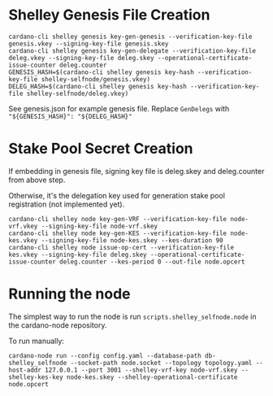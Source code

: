 # Shelley Genesis File Creation

```
cardano-cli shelley genesis key-gen-genesis --verification-key-file genesis.vkey --signing-key-file genesis.skey
cardano-cli shelley genesis key-gen-delegate --verification-key-file deleg.vkey --signing-key-file deleg.skey --operational-certificate-issue-counter deleg.counter
GENESIS_HASH=$(cardano-cli shelley genesis key-hash --verification-key-file shelley-selfnode/genesis.vkey)
DELEG_HASH=$(cardano-cli shelley genesis key-hash --verification-key-file shelley-selfnode/deleg.vkey)
```

See genesis.json for example genesis file. Replace `GenDelegs` with `"${GENESIS_HASH}": "${DELEG_HASH}"`

# Stake Pool Secret Creation

If embedding in genesis file, signing key file is deleg.skey and deleg.counter from above step. 

Otherwise, it's the delegation key used for generation stake pool registration (not implemented yet).

```
cardano-cli shelley node key-gen-VRF --verification-key-file node-vrf.vkey --signing-key-file node-vrf.skey
cardano-cli shelley node key-gen-KES --verification-key-file node-kes.vkey --signing-key-file node-kes.skey --kes-duration 90
cardano-cli shelley node issue-op-cert --verification-key-file kes.vkey --signing-key-file deleg.skey --operational-certificate-issue-counter deleg.counter --kes-period 0 --out-file node.opcert 
```

# Running the node

The simplest way to run the node is run `scripts.shelley_selfnode.node` in the cardano-node repository.

To run manually:

```
cardano-node run --config config.yaml --database-path db-shelley_selfnode --socket-path node.socket --topology topology.yaml --host-addr 127.0.0.1 --port 3001 --shelley-vrf-key node-vrf.skey --shelley-kes-key node-kes.skey --shelley-operational-certificate node.opcert
```

